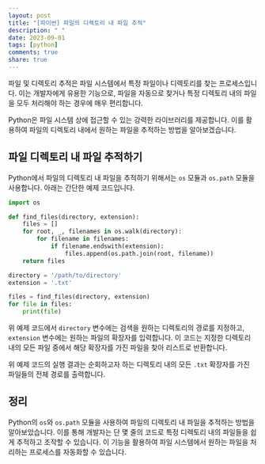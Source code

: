 ```yaml
---
layout: post
title: "[파이썬] 파일의 디렉토리 내 파일 추적"
description: " "
date: 2023-09-01
tags: [python]
comments: true
share: true
---
```


파일 및 디렉토리 추적은 파일 시스템에서 특정 파일이나 디렉토리를 찾는 프로세스입니다. 이는 개발자에게 유용한 기능으로, 파일을 자동으로 찾거나 특정 디렉토리 내의 파일을 모두 처리해야 하는 경우에 매우 편리합니다. 

Python은 파일 시스템 상에 접근할 수 있는 강력한 라이브러리를 제공합니다. 이를 활용하여 파일의 디렉토리 내에서 원하는 파일을 추적하는 방법을 알아보겠습니다.

## 파일 디렉토리 내 파일 추적하기

Python에서 파일의 디렉토리 내 파일을 추적하기 위해서는 `os` 모듈과 `os.path` 모듈을 사용합니다. 아래는 간단한 예제 코드입니다.

```python
import os

def find_files(directory, extension):
    files = []
    for root, _, filenames in os.walk(directory):
        for filename in filenames:
            if filename.endswith(extension):
                files.append(os.path.join(root, filename))
    return files

directory = '/path/to/directory'
extension = '.txt'

files = find_files(directory, extension)
for file in files:
    print(file)
```

위 예제 코드에서 `directory` 변수에는 검색을 원하는 디렉토리의 경로를 지정하고, `extension` 변수에는 원하는 파일의 확장자를 입력합니다. 이 코드는 지정한 디렉토리 내의 모든 파일 중에서 해당 확장자를 가진 파일을 찾아 리스트로 반환합니다.

위 예제 코드의 실행 결과는 순회하고자 하는 디렉토리 내의 모든 `.txt` 확장자를 가진 파일들의 전체 경로를 출력합니다.

## 정리

Python의 `os`와 `os.path` 모듈을 사용하여 파일의 디렉토리 내 파일을 추적하는 방법을 알아보았습니다. 이를 통해 개발자는 단 몇 줄의 코드로 특정 디렉토리 내의 파일들을 쉽게 추적하고 조작할 수 있습니다. 이 기능을 활용하여 파일 시스템에서 원하는 파일을 처리하는 프로세스를 자동화할 수 있습니다.